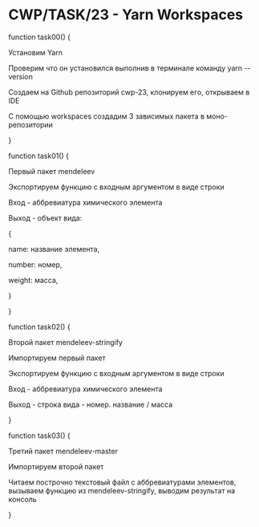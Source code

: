 # CWP/TASK/23 - Yarn Workspaces
function task00() {

Установим Yarn

Проверим что он установился выполнив в терминале команду yarn --version

Создаем на Github репозиторий cwp-23, клонируем его, открываем в IDE

С помощью workspaces создадим 3 зависимых пакета в моно-репозитории

}

function task01() {

Первый пакет mendeleev

Экспортируем функцию с входным аргументом в виде строки

Вход - аббревиатура химического элемента

Выход - объект вида:

{

  name: название элемента,

  number: номер,

  weight: масса,

}

}

function task02() {

Второй пакет mendeleev-stringify

Импортируем первый пакет

Экспортируем функцию с входным аргументом в виде строки

Вход - аббревиатура химического элемента

Выход - строка вида - номер. название / масса

}

function task03() {

Третий пакет mendeleev-master

Импортируем второй пакет

Читаем построчно текстовый файл с аббревиатурами элементов, вызываем функцию из mendeleev-stringify, выводим результат на консоль

}
